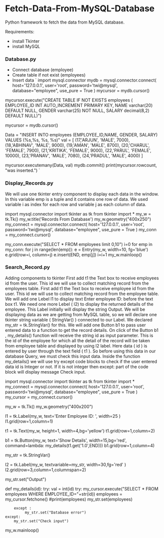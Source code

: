 # Fetch-Data-From-MySQL-Database

Python framework to fetch the data from MySQL database.

Requirements:
* install Tkinter
* install MySQL

### Database.py
* Connect database (employee)
* Create table if not exist (employees)
* Insert data
`
import mysql.connector
mydb = mysql.connector.connect(
    host='127.0.0.1', 
    user='root', 
    password='twi@mysql',
    database="employee",
    use_pure = True
)
mycursor = mydb.cursor()

mycursor.execute("CREATE TABLE IF NOT EXISTS employees ( EMPLOYEE_ID INT AUTO_INCREMENT PRIMARY KEY, NAME varchar(20) DEFAULT NULL, GENDER varchar(25) NOT NULL, SALARY decimal(8,2) DEFAULT NULL)")

mycursor = mydb.cursor()

Data = "INSERT INTO employees (EMPLOYEE_ID,NAME, GENDER, SALARY) VALUES (%s,%s, %s, %s)"
val = [
    (17,'ARJUN', 'MALE', 7000),
    (18,'ABHINAV', 'MALE', 9000),
    (19,'AMAN', 'MALE', 8700),
    (20,'CHARUL', 'FEMALE', 7900),
    (21,'KRITIKA', 'FEMALE', 9000),
    (22,'PARUL', 'FEMALE', 10000),
    (23,'PRANAV', 'MALE', 7080),
    (24,'PRADUL', 'MALE', 4000)
]

mycursor.executemany(Data, val)
mydb.commit()
print(mycursor.rowcount, "was inserted.")
`

### Display_Records.py
We will use one tkinter entry component to display each data in the window. 
In this variable emp is a tuple and it contains one row of data. We used variable i as index for each row and variable j as each column of data.

import mysql.connector
import tkinter  as tk 
from tkinter import * 
my_w = tk.Tk()
my_w.title('Records From Database')
my_w.geometry("400x250") 
my_connect = mysql.connector.connect(
    host='127.0.0.1', 
    user='root', 
    password='twi@mysql',
    database="employee",
    use_pure = True
)
my_conn = my_connect.cursor()

my_conn.execute("SELECT * FROM employees limit 0,10")
i=0 
for emp in my_conn: 
    for j in range(len(emp)):
        e = Entry(my_w, width=10, fg='blue') 
        e.grid(row=i, column=j) 
        e.insert(END, emp[j])
    i=i+1
my_w.mainloop()

### Search_Record.py
Adding components to tkinter First add t1 the Text box to receive employees id from the user. This id we will use to collect matching record from the employees table.
First add t1 the Text box to receive employee id from the user. This id we will use to collect matching record from the employee table. We will add one Lebel l1 to display text Enter employee ID: before the text box t1.
We need one more Lebel ( l2) to display the returned details of the employee. This Label initially will display the string Output. We will be displaying data as we are getting from MySQL table, so we will declare one tkinter string variable ( StringVar() ) connected to our Label. We declared my_str = tk.StringVar() for this.
We will add one Button b1 to pass user entered data to a function to get the record details.
On click of the Button b1 , my_details() function will receive the string id as input parameter. This is the id of the employee for which all the detail of the record will be taken from employee table and displayed by using l2 label.
Here data ( id ) is entered by user through the text field ( t1 ). So before using this data in our database Query, we must check this input data. Inside the function my_details() we will use try except code blocks to check if the user entered data id is Integer or not. If it is not integer then except: part of the code block will display message Check input.

import mysql.connector
import tkinter  as tk 
from tkinter import * 
my_connect = mysql.connector.connect(
    host='127.0.0.1', 
    user='root', 
    password='twi@mysql',
    database="employee",
    use_pure = True
)
my_cursor = my_connect.cursor()

my_w = tk.Tk()
my_w.geometry("400x200") 

l1 = tk.Label(my_w,  text='Enter Employee ID: ', width=25 )  
l1.grid(row=1,column=1) 

t1 = tk.Text(my_w,  height=1, width=4,bg='yellow') 
t1.grid(row=1,column=2) 

b1 = tk.Button(my_w, text='Show Details', width=15,bg='red',
    command=lambda: my_details(t1.get('1.0',END)))
b1.grid(row=1,column=4) 

my_str = tk.StringVar()

l2 = tk.Label(my_w,  textvariable=my_str, width=30,fg='red' )  
l2.grid(row=3,column=1,columnspan=2) 

my_str.set("Output")

def my_details(id):
    try:
        val = int(id) 
        try:
            my_cursor.execute("SELECT * FROM employees WHERE EMPLOYEE_ID="+str(id))
            employees = my_cursor.fetchone()
            #print(employees)
            my_str.set(employees)
    
        except : 
             my_str.set("Database error")
    except:
        my_str.set("Check input")
my_w.mainloop()
